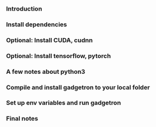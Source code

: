 ### Introduction

### Install dependencies

### Optional: Install CUDA, cudnn

### Optional: Install tensorflow, pytorch

### A few notes about python3

### Compile and install gadgetron to your local folder

### Set up env variables and run gadgetron

### Final notes